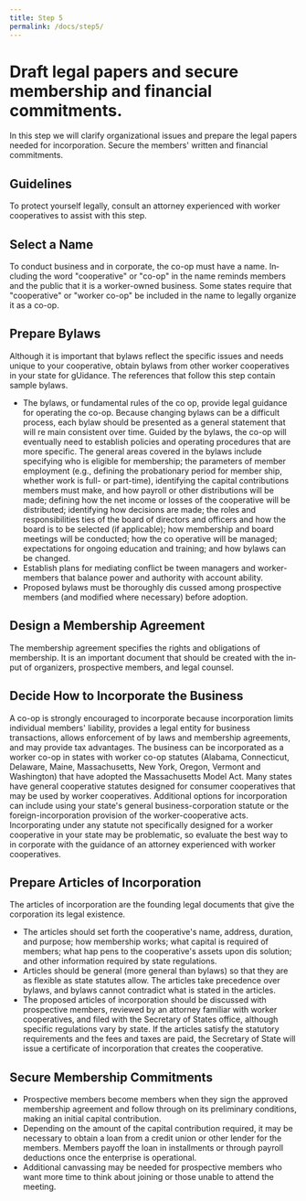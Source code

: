 ```yaml
---
title: Step 5
permalink: /docs/step5/
---
```


# **Draft legal papers and secure membership and financial commitments**.
In this step we will clarify organizational issues and prepare the legal papers needed for incorporation. Secure the members' written and financial commit­ments.

## Guidelines
To protect yourself legally, consult an attorney experienced with worker cooperatives to as­sist with this step.

## **Select a Name**
To conduct business and in­ corporate, the co-op must have a name. In­ cluding the word "cooperative" or "co-op" in the name reminds members and the public that it is a worker-owned business. Some states require that "cooperative" or "worker co-op" be included in the name to legally organize it as a co-op.

## **Prepare Bylaws**
Although it is important that bylaws reflect the specific issues and needs unique to your cooperative, obtain bylaws from other worker cooperatives in your state for gUidance. The references that follow this step contain sample bylaws.
- The bylaws, or fundamental rules of the co­ op, provide legal guidance for operating the co-op. Because changing bylaws can be a difficult process, each bylaw should be pre­sented as a general statement that will re­ main consistent over time. Guided by the bylaws, the co-op will eventually need to establish policies and operating procedures that are more specific. The general areas covered in the bylaws include specifying who is eligible for membership; the param­eters of member employment (e.g., defin­ing the probationary period for member­ ship, whether work is full- or part-time), identifying the capital contributions mem­bers must make, and how payroll or other distributions will be made; defining how the net income or losses of the cooperative will be distributed; identifying how deci­sions are made; the roles and responsibilities­ ties of the board of directors and officers and how the board is to be selected (if ap­plicable); how membership and board meetings will be conducted; how the co­ operative will be managed; expectations for ongoing education and training; and how bylaws can be changed.
- Establish plans for mediating conflict be­ tween managers and worker-members that balance power and authority with account­ ability.
- Proposed bylaws must be thoroughly dis­ cussed among prospective members (and modified where necessary) before adoption.

## **Design a Membership Agreement**
The membership agreement specifies the rights and obligations of membership. It is an important document that should be created with the in­ put of organizers, prospective members, and legal counsel.

## **Decide How to Incorporate the Business**
A co-op is strongly encouraged to incorporate because incorporation limits individual mem­bers' liability, provides a legal entity for busi­ness transactions, allows enforcement of by­ laws and membership agreements, and may provide tax advantages. The business can be incorporated as a worker co-op in states with worker co-op statutes (Alabama, Connecticut, Delaware, Maine, Massa­chusetts, New York, Oregon, Vermont and Washington) that have adopted the Massachusetts Model Act. Many states have general cooperative stat­utes designed for consumer cooperatives that may be used by worker cooperatives. Addi­tional options for incorporation can include using your state's general business-corporation statute or the foreign-incorporation provision of the worker-cooperative acts. Incorporating under any statute not specifically designed for a worker cooperative in your state may be problematic, so evaluate the best way to in­ corporate with the guidance of an attorney ex­perienced with worker cooperatives.

## **Prepare Articles of Incorporation**
The ar­ticles of incorporation are the founding legal documents that give the corporation its legal existence.
- The articles should set forth the cooperative's name, address, duration, and purpose; how membership works; what capital is required of members; what hap­ pens to the cooperative's assets upon dis­ solution; and other information required by state regulations.
- Articles should be general (more general than bylaws) so that they are as flexible as state statutes allow. The articles take prece­dence over bylaws, and bylaws cannot con­tradict what is stated in the articles.
- The proposed articles of incorporation should be discussed with prospective members, reviewed by an attorney familiar with worker cooperatives, and filed with the Sec­retary of States office, although specific regulations vary by state. If the articles sat­isfy the statutory requirements and the fees and taxes are paid, the Secretary of State will issue a certificate of incorporation that creates the cooperative.

## **Secure Membership Commitments**
- Prospective members become members when they sign the approved membership agreement and follow through on its pre­liminary conditions, making an initial capi­tal contribution.
- Depending on the amount of the capital contribution required, it may be necessary to obtain a loan from a credit union or other lender for the members. Members payoff the loan in installments or through payroll deductions once the enterprise is opera­tional.
- Additional canvassing may be needed for prospective members who want more time to think about joining or those unable to attend the meeting.
